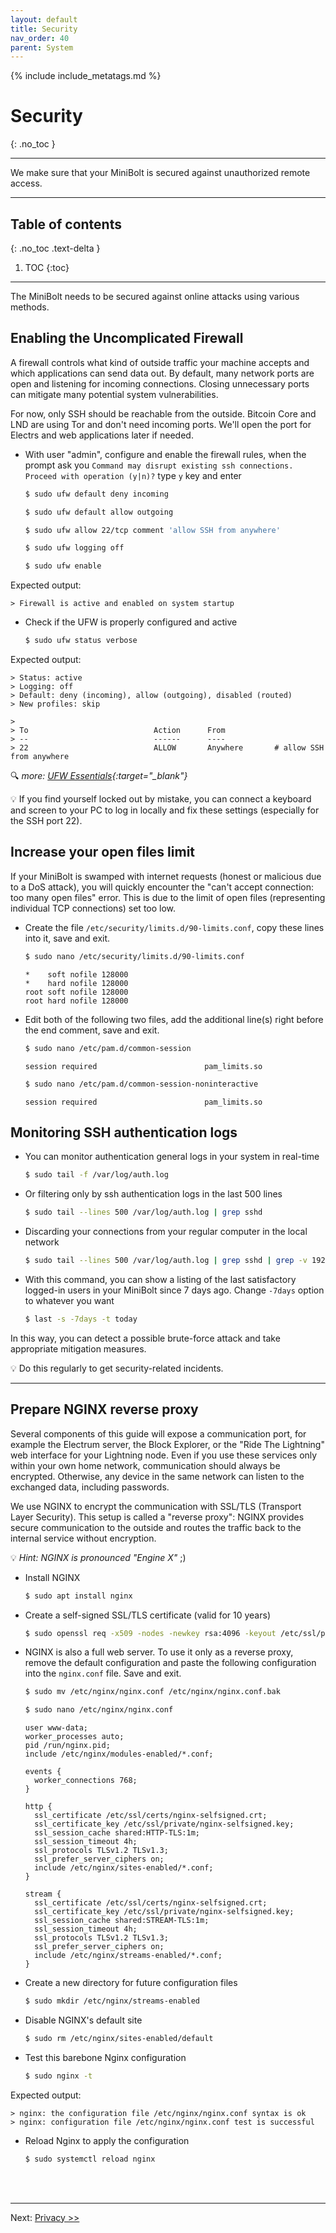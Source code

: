 ```yaml
---
layout: default
title: Security
nav_order: 40
parent: System
---
```

<!-- markdownlint-disable MD014 MD022 MD025 MD033 MD040 -->
{% include include_metatags.md %}

# Security
{: .no_toc }

---

We make sure that your MiniBolt is secured against unauthorized remote access.

---

## Table of contents
{: .no_toc .text-delta }

1. TOC
{:toc}

---

The MiniBolt needs to be secured against online attacks using various methods.

## Enabling the Uncomplicated Firewall

A firewall controls what kind of outside traffic your machine accepts and which applications can send data out.
By default, many network ports are open and listening for incoming connections.
Closing unnecessary ports can mitigate many potential system vulnerabilities.

For now, only SSH should be reachable from the outside.
Bitcoin Core and LND are using Tor and don't need incoming ports.
We'll open the port for Electrs and web applications later if needed.

* With user "admin", configure and enable the firewall rules, when the prompt ask you `Command may disrupt existing ssh connections. Proceed with operation (y|n)?` type `y` key and enter

  ```sh
  $ sudo ufw default deny incoming
  ```

  ```sh
  $ sudo ufw default allow outgoing
  ```

  ```sh
  $ sudo ufw allow 22/tcp comment 'allow SSH from anywhere'
  ```

  ```sh
  $ sudo ufw logging off
  ```

  ```sh
  $ sudo ufw enable
  ```

Expected output:

  ```
  > Firewall is active and enabled on system startup
  ```

* Check if the UFW is properly configured and active

  ```sh
  $ sudo ufw status verbose
  ```

Expected output:

  ```
  > Status: active
  > Logging: off
  > Default: deny (incoming), allow (outgoing), disabled (routed)
  > New profiles: skip

  >
  > To                            Action      From
  > --                            ------      ----
  > 22                            ALLOW       Anywhere       # allow SSH from anywhere
  ```

🔍 *more: [UFW Essentials](https://www.digitalocean.com/community/tutorials/ufw-essentials-common-firewall-rules-and-commands){:target="_blank"}*

💡 If you find yourself locked out by mistake, you can connect a keyboard and screen to your PC to log in locally and fix these settings (especially for the SSH port 22).

## Increase your open files limit

If your MiniBolt is swamped with internet requests (honest or malicious due to a DoS attack), you will quickly encounter the "can't accept connection: too many open files" error.
This is due to the limit of open files (representing individual TCP connections) set too low.

* Create the file `/etc/security/limits.d/90-limits.conf`, copy these lines into it, save and exit.

  ```sh
  $ sudo nano /etc/security/limits.d/90-limits.conf
  ```

  ```
  *    soft nofile 128000
  *    hard nofile 128000
  root soft nofile 128000
  root hard nofile 128000
  ```

* Edit both of the following two files, add the additional line(s) right before the end comment, save and exit.

  ```sh
  $ sudo nano /etc/pam.d/common-session
  ```

  ```
  session required                        pam_limits.so
  ```

  ```sh
  $ sudo nano /etc/pam.d/common-session-noninteractive
  ```

  ```
  session required                        pam_limits.so
  ```

## Monitoring SSH authentication logs

* You can monitor authentication general logs in your system in real-time

  ```sh
  $ sudo tail -f /var/log/auth.log
  ```

* Or filtering only by ssh authentication logs in the last 500 lines

  ```sh
  $ sudo tail --lines 500 /var/log/auth.log | grep sshd
  ```

* Discarding your connections from your regular computer in the local network

  ```sh
  $ sudo tail --lines 500 /var/log/auth.log | grep sshd | grep -v 192.168.X.XXX
  ```

* With this command, you can show a listing of the last satisfactory logged-in users in your MiniBolt since 7 days ago. Change `-7days` option to whatever you want

  ```sh
  $ last -s -7days -t today
  ```

In this way, you can detect a possible brute-force attack and take appropriate mitigation measures.

💡 Do this regularly to get security-related incidents.

---

## Prepare NGINX reverse proxy

Several components of this guide will expose a communication port, for example the Electrum server, the Block Explorer, or the "Ride The Lightning" web interface for your Lightning node.
Even if you use these services only within your own home network, communication should always be encrypted.
Otherwise, any device in the same network can listen to the exchanged data, including passwords.

We use NGINX to encrypt the communication with SSL/TLS (Transport Layer Security).
This setup is called a "reverse proxy": NGINX provides secure communication to the outside and routes the traffic back to the internal service without encryption.

💡 _Hint: NGINX is pronounced "Engine X"_ ;)

* Install NGINX

  ```sh
  $ sudo apt install nginx
  ```

* Create a self-signed SSL/TLS certificate (valid for 10 years)

  ```sh
  $ sudo openssl req -x509 -nodes -newkey rsa:4096 -keyout /etc/ssl/private/nginx-selfsigned.key -out /etc/ssl/certs/nginx-selfsigned.crt -subj "/CN=localhost" -days 3650
  ```

* NGINX is also a full web server.
  To use it only as a reverse proxy, remove the default configuration and paste the following configuration into the `nginx.conf` file. Save and exit.

  ```sh
  $ sudo mv /etc/nginx/nginx.conf /etc/nginx/nginx.conf.bak
  ```

  ```sh
  $ sudo nano /etc/nginx/nginx.conf
  ```

  ```nginx
  user www-data;
  worker_processes auto;
  pid /run/nginx.pid;
  include /etc/nginx/modules-enabled/*.conf;

  events {
    worker_connections 768;
  }

  http {
    ssl_certificate /etc/ssl/certs/nginx-selfsigned.crt;
    ssl_certificate_key /etc/ssl/private/nginx-selfsigned.key;
    ssl_session_cache shared:HTTP-TLS:1m;
    ssl_session_timeout 4h;
    ssl_protocols TLSv1.2 TLSv1.3;
    ssl_prefer_server_ciphers on;
    include /etc/nginx/sites-enabled/*.conf;
  }

  stream {
    ssl_certificate /etc/ssl/certs/nginx-selfsigned.crt;
    ssl_certificate_key /etc/ssl/private/nginx-selfsigned.key;
    ssl_session_cache shared:STREAM-TLS:1m;
    ssl_session_timeout 4h;
    ssl_protocols TLSv1.2 TLSv1.3;
    ssl_prefer_server_ciphers on;
    include /etc/nginx/streams-enabled/*.conf;
  }
  ```

* Create a new directory for future configuration files

  ```sh
  $ sudo mkdir /etc/nginx/streams-enabled
  ```

* Disable NGINX's default site

  ```sh
  $ sudo rm /etc/nginx/sites-enabled/default
  ```

* Test this barebone Nginx configuration

  ```sh
  $ sudo nginx -t
  ```

Expected output:

  ```
  > nginx: the configuration file /etc/nginx/nginx.conf syntax is ok
  > nginx: configuration file /etc/nginx/nginx.conf test is successful
  ```

* Reload Nginx to apply the configuration

  ```sh
  $ sudo systemctl reload nginx
  ```

<br /><br />

---

Next: [Privacy >>](privacy.md)
